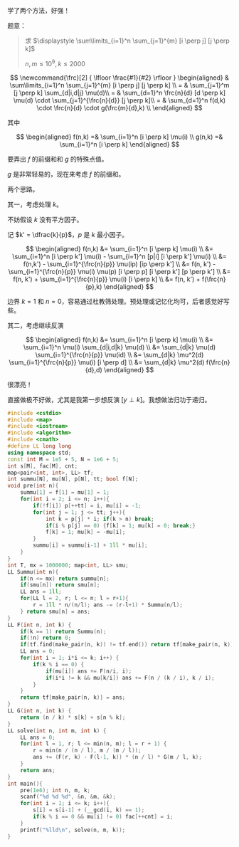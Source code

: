 学了两个方法，好强！

题意：

> 求 $\displaystyle \sum\limits_{i=1}^n \sum_{j=1}^{m} [i \perp j] [j \perp k]$
> 
> $n,m \leq 10^9,k \leq 2000$

$$
\newcommand{\frc}[2] { \lfloor \frac{#1}{#2}  \rfloor }
\begin{aligned}
& \sum\limits_{i=1}^n \sum_{j=1}^{m} [i \perp j] [j \perp k] \\
= & \sum_{j=1}^m [j \perp k] \sum_{d|i,d|j} \mu(d)\\
= & \sum_{d=1}^n \frc{n}{d} [d \perp k] \mu(d) \cdot \sum_{j=1}^{\frc{n}{d}} [j \perp k]\\
= & \sum_{d=1}^n f(d,k) \cdot \frc{n}{d} \cdot g(\frc{m}{d},k) \\
\end{aligned}
$$

其中

$$
\begin{aligned}
f(n,k) =& \sum_{i=1}^n [i \perp k] \mu(i) \\
g(n,k) =& \sum_{i=1}^n [i \perp k]
\end{aligned}
$$

要弄出 $f$ 的前缀和和 $g$ 的特殊点值。

$g$ 是非常轻易的，现在来考虑 $f$ 的前缀和。

两个思路。

其一，考虑处理 $k$。

不妨假设 $k$ 没有平方因子。

记 $k' = \dfrac{k}{p}$，$p$ 是 $k$ 最小因子。

$$
\begin{aligned}
f(n,k) &= \sum_{i=1}^n [i \perp k] \mu(i) \\
&= \sum_{i=1}^n [i \perp k'] \mu(i) - \sum_{i=1}^n [p|i] [i \perp k'] \mu(i) \\
&= f(n,k') - \sum_{i=1}^{\frc{n}{p}} \mu(ip) [ip \perp k'] \\
&= f(n, k') - \sum_{i=1}^{\frc{n}{p}} \mu(i) \mu(p) [i \perp p] [i \perp k'] [p \perp k'] \\
&= f(n, k') + \sum_{i=1}^{\frc{n}{p}} \mu(i) [i \perp k] \\
&= f(n, k') + f(\frc{n}{p},k)
\end{aligned}
$$

边界 $k=1$ 和 $n=0$，容易通过杜教筛处理。预处理或记忆化均可，后者感觉好写些。

其二，考虑继续反演

$$
\begin{aligned}
f(n,k) &= \sum_{i=1}^n [i \perp k] \mu(i) \\
&= \sum_{i=1}^n \mu(i) \sum_{d|i,d|k} \mu(d) \\
&= \sum_{d|k} \mu(d) \sum_{i=1}^{\frc{n}{p}} \mu(id) \\
&= \sum_{d|k} \mu^2(d) \sum_{i=1}^{\frc{n}{p}} \mu(i) [i \perp d] \\
&= \sum_{d|k} \mu^2(d) f(\frc{n}{d},d) 
\end{aligned}
$$

很漂亮！

直接做极不好做，尤其是我第一步想反演 $[y \perp k]$。我想做法归功于递归。

```cpp
#include <cstdio>
#include <map>
#include <iostream>
#include <algorithm>
#include <cmath>
#define LL long long
using namespace std;
const int M = 1e5 + 5, N = 1e6 + 5;
int s[M], fac[M], cnt;
map<pair<int, int>, LL> tf;
int summu[N], mu[N], p[N], tt; bool f[N];
void pre(int n){
    summu[1] = f[1] = mu[1] = 1;
    for(int i = 2; i <= n; i++){
        if(!f[i]) p[++tt] = i, mu[i] = -1;
        for(int j = 1; j <= tt; j++){
            int k = p[j] * i; if(k > n) break;
            if(i % p[j] == 0) {f[k] = 1; mu[k] = 0; break;}
            f[k] = 1; mu[k] = -mu[i];
        }
        summu[i] = summu[i-1] + 1ll * mu[i];
    } 
}
int T, mx = 1000000; map<int, LL> smu;
LL Summu(int n){
    if(n <= mx) return summu[n];
    if(smu[n]) return smu[n];
    LL ans = 1ll;
    for(LL l = 2, r; l <= n; l = r+1){
        r = 1ll * n/(n/l); ans -= (r-l+1) * Summu(n/l);
    } return smu[n] = ans;
}
LL F(int n, int k) {
    if(k == 1) return Summu(n);
    if(!n) return 0;
    if(tf.find(make_pair(n, k)) != tf.end()) return tf[make_pair(n, k)];
    LL ans = 0;
    for(int i = 1; i*i <= k; i++) {
        if(k % i == 0) {
            if(mu[i]) ans += F(n/i, i);
            if(i*i != k && mu[k/i]) ans += F(n / (k / i), k / i);
        }
    }
    return tf[make_pair(n, k)] = ans;
}
LL G(int n, int k) {
    return (n / k) * s[k] + s[n % k];
}
LL solve(int n, int m, int k) {
    LL ans = 0;
    for(int l = 1, r; l <= min(n, m); l = r + 1) {
        r = min(n / (n / l), m / (m / l));
        ans += (F(r, k) - F(l-1, k)) * (n / l) * G(m / l, k);
    }
    return ans;
}
int main(){
    pre(1e6); int n, m, k;
    scanf("%d %d %d", &n, &m, &k);
    for(int i = 1; i <= k; i++){
        s[i] = s[i-1] + (__gcd(i, k) == 1);
        if(k % i == 0 && mu[i] != 0) fac[++cnt] = i;
    }
    printf("%lld\n", solve(n, m, k));
}
```